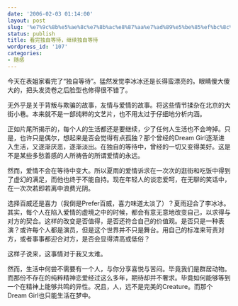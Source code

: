 ```yaml
---
date: '2006-02-03 01:14:00'
layout: post
slug: '%e7%9c%8b%e5%ae%8c%e7%8b%ac%e8%87%aa%e7%ad%89%e5%be%85%ef%bc%8c%e7%bb%a7%e7%bb%ad%e7%8b%ac%e8%87%aa%e7%ad%89%e5%be%85'
status: publish
title: 看完独自等待，继续独自等待
wordpress_id: '107'
categories:
- 随感
---
```


今天在表姐家看完了“独自等待”。猛然发觉李冰冰还是长得蛮漂亮的。眼睛傻大傻大的，把头发烫卷之后脸型也修得很不错了。


无外乎是关于背叛与欺骗的故事，友情与爱情的故事。将这些情节揉杂在北京的大街小巷。本来就不是一部纯粹的文艺片，也不用太过于仔细地分析内涵。


正如片尾所揭示的，每个人的生活都还是要继续，少了任何人生活也不会垮掉。只是，也许只是偶尔，想起来是否会觉得有点孤独？那个曾经的Dream Girl逐渐进入生活，又逐渐厌恶，逐渐淡出。在独自的等待中，曾经的一切又变得美好。这是不是某些多愁善感的人所祷告的所谓爱情的永远。


然而，爱情不会在等待中变大。所以夏雨的爱情诉求在一次次的逛街和吃饭中得到了虚幻的满足，而他也终于不能自持。现在年轻人的谈恋爱呵，在无聊的笑话中，在一次次若即若离中浪费光阴。


选择百威还是喜力（我倒是Prefer百威，喜力味道太淡了）？夏雨迎合了李冰冰。其实，每个人在陷入爱情的虚境之中的时候，都会有意无意地改变自己，以求得与对方的契合。这样的改变是否值得，是否还符合自己的价值观。是否只是一种表演？或许每个人都是演员，但是这个世界并不只是舞台。用自己的标准来苛责对方，或者事事都迎合对方，是否会显得清高或低俗？


这样子说来，这事情对于我又太难。


然而，生活中何尝不需要有一个人，与你分享喜悦与苦闷。毕竟我们是群居动物。而那份不存在的纯粹精神恋爱经过这么多年，期待却并不奢求。毕竟如何能够等到一个在精神上能够共鸣的异性。况且，人，远不是完美的Creature。而那个Dream Girl也只能生活在梦中。
